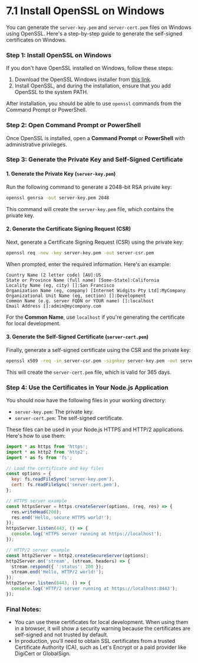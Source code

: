# 7.1 Install OpenSSL on Windows

You can generate the `server-key.pem` and `server-cert.pem` files on Windows using OpenSSL. Here's a step-by-step guide to generate the self-signed certificates on Windows.

### Step 1: Install OpenSSL on Windows

If you don't have OpenSSL installed on Windows, follow these steps:

1. Download the OpenSSL Windows installer from [this link](https://slproweb.com/products/Win32OpenSSL.html).
2. Install OpenSSL, and during the installation, ensure that you add OpenSSL to the system PATH.

After installation, you should be able to use `openssl` commands from the Command Prompt or PowerShell.

### Step 2: Open Command Prompt or PowerShell

Once OpenSSL is installed, open a **Command Prompt** or **PowerShell** with administrative privileges.

### Step 3: Generate the Private Key and Self-Signed Certificate

#### 1. Generate the Private Key (`server-key.pem`)

Run the following command to generate a 2048-bit RSA private key:

```bash
openssl genrsa -out server-key.pem 2048
```

This command will create the `server-key.pem` file, which contains the private key.

#### 2. Generate the Certificate Signing Request (CSR)

Next, generate a Certificate Signing Request (CSR) using the private key:

```bash
openssl req -new -key server-key.pem -out server-csr.pem
```

When prompted, enter the required information. Here's an example:

```
Country Name (2 letter code) [AU]:US
State or Province Name (full name) [Some-State]:California
Locality Name (eg, city) []:San Francisco
Organization Name (eg, company) [Internet Widgits Pty Ltd]:MyCompany
Organizational Unit Name (eg, section) []:Development
Common Name (e.g. server FQDN or YOUR name) []:localhost
Email Address []:admin@mycompany.com
```

For the **Common Name**, use `localhost` if you're generating the certificate for local development.

#### 3. Generate the Self-Signed Certificate (`server-cert.pem`)

Finally, generate a self-signed certificate using the CSR and the private key:

```bash
openssl x509 -req -in server-csr.pem -signkey server-key.pem -out server-cert.pem -days 365
```

This will create the `server-cert.pem` file, which is valid for 365 days.

### Step 4: Use the Certificates in Your Node.js Application

You should now have the following files in your working directory:
- `server-key.pem`: The private key.
- `server-cert.pem`: The self-signed certificate.

These files can be used in your Node.js HTTPS and HTTP/2 applications. Here's how to use them:

```javascript
import * as https from 'https';
import * as http2 from 'http2';
import * as fs from 'fs';

// Load the certificate and key files
const options = {
  key: fs.readFileSync('server-key.pem'),
  cert: fs.readFileSync('server-cert.pem'),
};

// HTTPS server example
const httpsServer = https.createServer(options, (req, res) => {
  res.writeHead(200);
  res.end('Hello, secure HTTPS world!');
});
httpsServer.listen(443, () => {
  console.log('HTTPS server running at https://localhost');
});

// HTTP/2 server example
const http2Server = http2.createSecureServer(options);
http2Server.on('stream', (stream, headers) => {
  stream.respond({ ':status': 200 });
  stream.end('Hello, HTTP/2 world!');
});
http2Server.listen(8443, () => {
  console.log('HTTP/2 server running at https://localhost:8443');
});
```

### Final Notes:
- You can use these certificates for local development. When using them in a browser, it will show a security warning because the certificates are self-signed and not trusted by default.
- In production, you'll need to obtain SSL certificates from a trusted Certificate Authority (CA), such as Let's Encrypt or a paid provider like DigiCert or GlobalSign.
